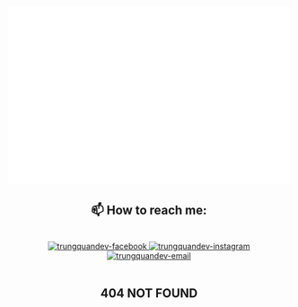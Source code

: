 <!-- Trungquandev -->
<a href="#" target="_blank">
  <img src="svg/trungquandev.svg" width="1200" alt="iamduy" />
</a>





<br>
<h2 align="center">📫 How to reach me:</h2>
<br>
<!-- https://icons8.com -->
<div align="center">
 
  <a href="https://facebook.com/duyhocit" target="blank">
    <img src="https://img.icons8.com/bubbles/100/000000/facebook-new.png" alt="trungquandev-facebook" />
  </a>
 
  <a href="https://instagram.com/duyitm3" target="blank">
    <img src="https://img.icons8.com/bubbles/100/000000/instagram.png" alt="trungquandev-instagram" />
  </a>
  <a href="https://tvduy2807@gmail.com" target="top">
    <img src="https://img.icons8.com/bubbles/100/000000/apple-mail.png" alt="trungquandev-email" />
  </a>
</div>
<br>
<h2 align="center">404 NOT FOUND</h2>
<br>
<a href="#" target="_blank">
</a>

